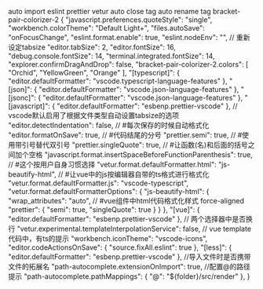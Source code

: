 auto import
eslint
prettier
vetur
auto close tag
auto rename tag
bracket-pair-colorizer-2
{
  "javascript.preferences.quoteStyle": "single",
  "workbench.colorTheme": "Default Light+",
  "files.autoSave": "onFocusChange",
  "eslint.format.enable": true,
  "eslint.nodeEnv": "",
  // 重新设定tabsize
  "editor.tabSize": 2,
  "editor.fontSize": 16,
  "debug.console.fontSize": 14,
  "terminal.integrated.fontSize": 14,
  "explorer.confirmDragAndDrop": false,
  "bracket-pair-colorizer-2.colors": [
    "Orchid",
    "YellowGreen",
    "Orange"
  ],
  "[typescript]": {
    "editor.defaultFormatter": "vscode.typescript-language-features"
  },
  "[json]": {
    "editor.defaultFormatter": "vscode.json-language-features"
  },
  "[jsonc]": {
    "editor.defaultFormatter": "vscode.json-language-features"
  },
  "[javascript]": {
    "editor.defaultFormatter": "esbenp.prettier-vscode"
  },
  // vscode默认启用了根据文件类型自动设置tabsize的选项
  "editor.detectIndentation": false,
  // #每次保存的时候自动格式化 
  "editor.formatOnSave": true,
  //  #代码结尾的分号 
  "prettier.semi": true,
  //  #使用带引号替代双引号 
  "prettier.singleQuote": true,
  //  #让函数(名)和后面的括号之间加个空格
  "javascript.format.insertSpaceBeforeFunctionParenthesis": true,
  // #这个按用户自身习惯选择 
  "vetur.format.defaultFormatter.html": "js-beautify-html",
  // #让vue中的js按编辑器自带的ts格式进行格式化 
  "vetur.format.defaultFormatter.js": "vscode-typescript",
  "vetur.format.defaultFormatterOptions": {
    "js-beautify-html": {
      "wrap_attributes": "auto", // #vue组件中html代码格式化样式 force-aligned
      "prettier": {
        "semi": true,
        "singleQuote": true
      }
    }
  },
  "[vue]": {
    "editor.defaultFormatter": "esbenp.prettier-vscode"
  }, // 两个选择器中是否换行
  "vetur.experimental.templateInterpolationService": false, // vue template代码中，有ts的提示
  "workbench.iconTheme": "vscode-icons",
  "editor.codeActionsOnSave": {
    "source.fixAll.eslint": true
  },
  "[less]": {
    "editor.defaultFormatter": "esbenp.prettier-vscode"
  },
  //导入文件时是否携带文件的拓展名
  "path-autocomplete.extensionOnImport": true,
  //配置@的路径提示
  "path-autocomplete.pathMappings": {
    "@": "${folder}/src/render"
  },
}

